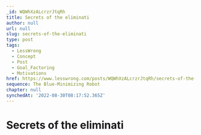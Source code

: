 ```yaml
---
_id: WQWhXzALcrzrJtqRh
title: Secrets of the eliminati
author: null
url: null
slug: secrets-of-the-eliminati
type: post
tags:
  - LessWrong
  - Concept
  - Post
  - Goal_Factoring
  - Motivations
href: https://www.lesswrong.com/posts/WQWhXzALcrzrJtqRh/secrets-of-the-eliminati
sequence: The Blue-Minimizing Robot
chapter: null
synchedAt: '2022-08-30T08:17:52.365Z'
---
```

# Secrets of the eliminati

